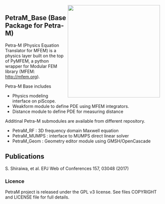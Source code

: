 <img align="right" width="300" height="300" src="https://github.com/piScope/PetraM_Base/blob/master/resources/app_logo.png?raw=true">

## PetraM_Base (Base Package for Petra-M)

Petra-M (Physics Equation Translator for MFEM) is a physics layer built
on the top of PyMFEM, a python wrapper for Modular FEM library
(MFEM: http://mfem.org). 

Petra-M Base includes
 - Physics modeling interface on piScope.
 - Weakform module to define PDE using MFEM integrators.
 - Distance module to define PDE for measuring distance

Additinal Petra-M submodules are available from different repository.
 - PetraM_RF : 3D frequency domain Maxwell equation
 - PetraM_MUMPS : interface to MUMPS direct linear solver
 - PetraM_Geom : Geometry editor module using GMSH/OpenCascade

## Publications
  S. Shiraiwa, et al. EPJ Web of Conferences 157, 03048 (2017)

### Licence
PetraM project is released under the GPL v3 license.
See files COPYRIGHT and LICENSE file for full details.


